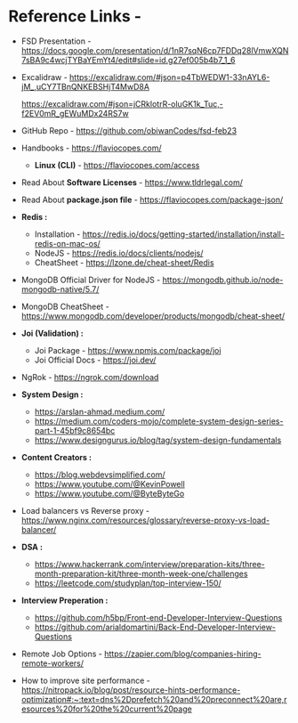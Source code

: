 # Reference Links -
- FSD Presentation - https://docs.google.com/presentation/d/1nR7sqN6cp7FDDq28lVmwXQN7sBA9c4wcjTYBaYEmYt4/edit#slide=id.g27ef005b4b7_1_6
- Excalidraw - https://excalidraw.com/#json=p4TbWEDW1-33nAYL6-jM_,uCY7TBnQNKEBSHjT4MwD8A

    https://excalidraw.com/#json=jCRklotrR-oluGK1k_Tuc,-f2EV0mR_gEWuMDx24RS7w
- GitHub Repo - https://github.com/obiwanCodes/fsd-feb23
- Handbooks - https://flaviocopes.com/
  - **Linux (CLI)** - https://flaviocopes.com/access
- Read About **Software Licenses** - https://www.tldrlegal.com/
- Read About **package.json file** - https://flaviocopes.com/package-json/
- **Redis :**
  - Installation - https://redis.io/docs/getting-started/installation/install-redis-on-mac-os/
  - NodeJS - https://redis.io/docs/clients/nodejs/
  - CheatSheet - https://lzone.de/cheat-sheet/Redis
- MongoDB Official Driver for NodeJS - https://mongodb.github.io/node-mongodb-native/5.7/
- MongoDB CheatSheet - https://www.mongodb.com/developer/products/mongodb/cheat-sheet/
- **Joi (Validation) :**
  - Joi Package - https://www.npmjs.com/package/joi
  - Joi Official Docs - https://joi.dev/
- NgRok - https://ngrok.com/download
- **System Design :**
  - https://arslan-ahmad.medium.com/
  - https://medium.com/coders-mojo/complete-system-design-series-part-1-45bf9c8654bc
  - https://www.designgurus.io/blog/tag/system-design-fundamentals
- **Content Creators :**
  - https://blog.webdevsimplified.com/
  - https://www.youtube.com/@KevinPowell
  - https://www.youtube.com/@ByteByteGo
- Load balancers vs Reverse proxy - https://www.nginx.com/resources/glossary/reverse-proxy-vs-load-balancer/
- **DSA :**
  - https://www.hackerrank.com/interview/preparation-kits/three-month-preparation-kit/three-month-week-one/challenges
  - https://leetcode.com/studyplan/top-interview-150/
- **Interview Preperation :**
  - https://github.com/h5bp/Front-end-Developer-Interview-Questions
  - https://github.com/arialdomartini/Back-End-Developer-Interview-Questions
- Remote Job Options - https://zapier.com/blog/companies-hiring-remote-workers/
- How to improve site performance - https://nitropack.io/blog/post/resource-hints-performance-optimization#:~:text=dns%2Dprefetch%20and%20preconnect%20are,resources%20for%20the%20current%20page
  
